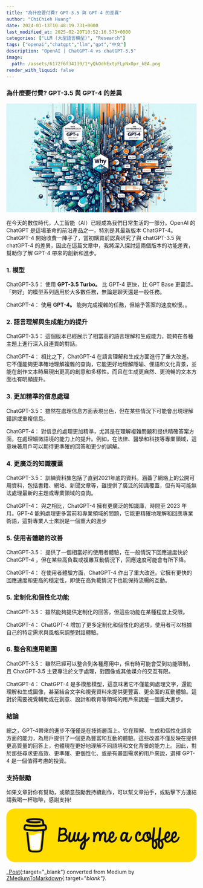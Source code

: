 ```yaml
---
title: "為什麼要付費? GPT-3.5 與 GPT-4 的差異"
author: "ChiChieh Huang"
date: 2024-01-13T10:48:19.731+0000
last_modified_at: 2025-02-20T10:52:16.575+0000
categories: ["LLM (大型語言模型)", "Research"]
tags: ["openai","chatgpt","llm","gpt","中文"]
description: "OpenAI | ChatGPT-4 vs chatGPT-3.5"
image:
  path: /assets/6172f6f34139/1*yQkOdhExtpFLpNxOpr_kEA.png
render_with_liquid: false
---
```


### 為什麼要付費? GPT\-3\.5 與 GPT\-4 的差異


![](/assets/6172f6f34139/1*yQkOdhExtpFLpNxOpr_kEA.png)


在今天的數位時代，人工智能（AI）已經成為我們日常生活的一部分。OpenAI 的 ChatGPT 是這場革命的前沿產品之一，特別是其最新版本 ChatGPT\-4。ChatGPT\-4 開始收費一陣子了，當初購買前認真研究了與 chatGPT\-3\.5 與 chatGPT\-4 的差異，因此在這篇文章中，我將深入探討這兩個版本的功能差異，幫助你了解 GPT\-4 帶來的創新和進步。
### 1\. 模型

ChatGPT\-3\.5： 使用 **GPT\-3\.5 Turbo。** 比 GPT\-4 更快，比 GPT Base 更靈活。 「夠好」的模型系列適用於大多數任務，無論是聊天還是一般任務。

ChatGPT\-4： 使用 **GPT\-4。** 能夠完成複雜的任務，但給予答案的速度較慢。。
### 2\. 語言理解與生成能力的提升

ChatGPT\-3\.5： 這個版本已經展示了相當高的語言理解和生成能力，能夠在各種主題上進行深入且連貫的對話。

ChatGPT\-4： 相比之下，ChatGPT\-4 在語言理解和生成方面進行了重大改進。它不僅能夠更準確地理解複雜的查詢，它能更好地理解隱喻、俚語和文化背景，並能在創作文本時展現出更高的創意和多樣性。而且在生成更自然、更流暢的文本方面也有明顯提升。
### 3\. 更加精準的信息處理

ChatGPT\-3\.5： 雖然在處理信息方面表現出色，但在某些情況下可能會出現理解錯誤或重複信息。

ChatGPT\-4： 對信息的處理更加精準，尤其是在理解複雜問題和提供精確答案方面，在處理細微語境的能力上的提升。例如，在法律、醫學和科技等專業領域，這意味著用戶可以期待更準確的回答和更少的誤解。
### 4\. 更廣泛的知識覆蓋

ChatGPT\-3\.5： 訓練資料集包括了直到2021年底的資料。涵蓋了網絡上的公開可用資料，包括書籍、網站、新聞文章等，雖提供了廣泛的知識覆蓋，但有時可能無法處理最新的主題或專業領域的查詢。

ChatGPT\-4： 與之相比，ChatGPT\-4 擁有更廣泛的知識庫，時間至 2023 年 月。GPT\-4 能夠處理更多當前和專業領域的問題，它能更精確地理解和回應專業術語，這對專業人士來說是一個重大的進步
### 5\. 使用者體驗的改善

ChatGPT\-3\.5： 提供了一個相當好的使用者體驗，在一般情況下回應速度快於 ChatGPT\-4 ，但在某些高負載或複雜互動情況下，回應速度可能會有所下降。

ChatGPT\-4： 在使用者體驗方面，ChatGPT\-4 作出了重大改進。它擁有更快的回應速度和更高的穩定性，即使在高負載情況下也能保持流暢的互動。
### 5\. 定制化和個性化功能

ChatGPT\-3\.5： 雖然能夠提供定制化的回答，但這些功能在某種程度上受限。

ChatGPT\-4： ChatGPT\-4 增加了更多定制化和個性化的選項，使用者可以根據自己的特定需求與風格來調整對話體驗。
### 6\. 整合和應用範圍

ChatGPT\-3\.5： 雖然已經可以整合到各種應用中，但有時可能會受到功能限制，且 ChatGPT\-3\.5 主要專注於文字處理，對圖像或其他媒介的交互有限。

ChatGPT\-4： ChatGPT\-4 是多模態模型，這意味著它不僅能夠處理文字，還能理解和生成圖像，甚至結合文字和視覺資料來提供更豐富、更全面的互動體驗。這對於需要視覺輔助或在創意、設計和教育等領域的用戶來說是一個重大進步。
### 結論

總之，GPT\-4帶來的進步不僅僅是在技術層面上。它在理解、生成和個性化語言方面的能力，為用戶提供了一個更為豐富和互動的體驗。這些改進不僅反映在提供更高質量的回答上，也體現在更好地理解不同語境和文化背景的能力上。因此，對於那些尋求更高效、更準確、更個性化、或是有畫圖需求的用戶來說，選擇 GPT\-4 是一個值得考慮的投資。
### 支持鼓勵

如果文章對你有幫助，或願意鼓勵我持續創作，可以幫文章拍手，或點擊下方連結請我喝一杯咖啡，感謝支持\!


![](/assets/6172f6f34139/1*QCQqlZr6doDP-cszzpaSpw.png)




_[Post](https://medium.com/@cch.chichieh/%E7%82%BA%E4%BB%80%E9%BA%BC%E8%A6%81%E4%BB%98%E8%B2%BB-gpt-3-5-%E8%88%87-gpt-4-%E7%9A%84%E5%B7%AE%E7%95%B0-6172f6f34139){:target="_blank"} converted from Medium by [ZMediumToMarkdown](https://github.com/ZhgChgLi/ZMediumToMarkdown){:target="_blank"}._
